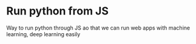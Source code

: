 # Run python from JS
 Way to run python through JS ao that we can run web apps with machine learning, deep learning easily
